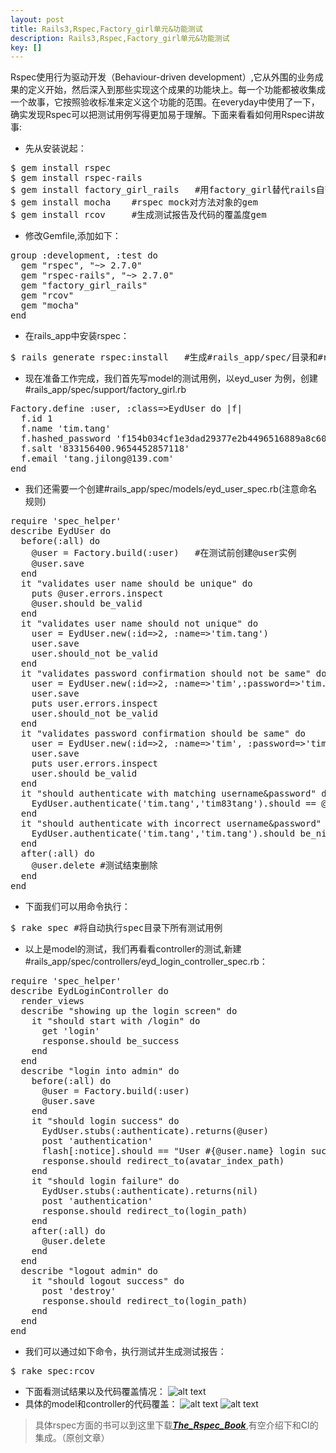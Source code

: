 ```yaml
---
layout: post
title: Rails3,Rspec,Factory_girl单元&功能测试
description: Rails3,Rspec,Factory_girl单元&功能测试
key: []
---
```

Rspec使用行为驱动开发（Behaviour-driven development）,它从外围的业务成果的定义开始，然后深入到那些实现这个成果的功能块上。每一个功能都被收集成一个故事，它按照验收标准来定义这个功能的范围。在everyday中使用了一下，确实发现Rspec可以把测试用例写得更加易于理解。下面来看看如何用Rspec讲故事:
 - 先从安装说起：
<pre>
$ gem install rspec
$ gem install rspec-rails
$ gem install factory_girl_rails   #用factory_girl替代rails自带的fixture,因为它更加灵活
$ gem install mocha    #rspec mock对方法对象的gem
$ gem install rcov     #生成测试报告及代码的覆盖度gem
</pre>
 - 修改Gemfile,添加如下：
<pre>
group :development, :test do
  gem "rspec", "~> 2.7.0"
  gem "rspec-rails", "~> 2.7.0"
  gem "factory_girl_rails"
  gem "rcov"
  gem "mocha"
end
</pre>
 - 在rails_app中安装rspec：
<pre>
$ rails generate rspec:install   #生成#rails_app/spec/目录和#rails_app/spec/spec_helper.rb
</pre>
 - 现在准备工作完成，我们首先写model的测试用例，以eyd_user 为例，创建#rails_app/spec/support/factory_girl.rb
<pre>
Factory.define :user, :class=>EydUser do |f|
  f.id 1
  f.name 'tim.tang'
  f.hashed_password 'f154b034cf1e3dad29377e2b4496516889a8c60'
  f.salt '833156400.9654452857118'
  f.email 'tang.jilong@139.com'
end
</pre>
 - 我们还需要一个创建#rails_app/spec/models/eyd_user_spec.rb(注意命名规则)
<pre>
require 'spec_helper'
describe EydUser do
  before(:all) do
    @user = Factory.build(:user)   #在测试前创建@user实例
    @user.save
  end
  it "validates user name should be unique" do
    puts @user.errors.inspect
    @user.should be_valid
  end
  it "validates user name should not unique" do
    user = EydUser.new(:id=>2, :name=>'tim.tang')
    user.save
    user.should_not be_valid
  end
  it "validates password confirmation should not be same" do
    user = EydUser.new(:id=>2, :name=>'tim',:password=>'tim.tang', :password_confirmation=>'tim')
    user.save
    puts user.errors.inspect
    user.should_not be_valid
  end
  it "validates password confirmation should be same" do
    user = EydUser.new(:id=>2, :name=>'tim', :password=>'tim.tang', :password_confirmation=>'tim.tang')
    user.save
    puts user.errors.inspect
    user.should be_valid
  end
  it "should authenticate with matching username&password" do
    EydUser.authenticate('tim.tang','tim83tang').should == @user
  end
  it "should authenticate with incorrect username&password" do
    EydUser.authenticate('tim.tang','tim.tang').should be_nil
  end
  after(:all) do
    @user.delete #测试结束删除
  end
end
</pre>
 - 下面我们可以用命令执行：
<pre>
$ rake spec #将自动执行spec目录下所有测试用例
</pre>
 - 以上是model的测试，我们再看看controller的测试,新建#rails_app/spec/controllers/eyd_login_controller_spec.rb：
<pre>
require 'spec_helper'
describe EydLoginController do
  render_views
  describe "showing up the login screen" do
    it "should start with /login" do
      get 'login'
      response.should be_success
    end
  end
  describe "login into admin" do
    before(:all) do
      @user = Factory.build(:user)
      @user.save
    end
    it "should login success" do
      EydUser.stubs(:authenticate).returns(@user)
      post 'authentication'
      flash[:notice].should == "User #{@user.name} login success"
      response.should redirect_to(avatar_index_path)
    end
    it "should login failure" do
      EydUser.stubs(:authenticate).returns(nil)
      post 'authentication'
      response.should redirect_to(login_path)
    end
    after(:all) do
      @user.delete
    end
  end
  describe "logout admin" do
    it "should logout success" do
      post 'destroy'
      response.should redirect_to(login_path)
    end
  end
end
</pre>
 - 我们可以通过如下命令，执行测试并生成测试报告：
<pre>
$ rake spec:rcov
</pre>
 - 下面看测试结果以及代码覆盖情况：
![alt text][1]
 - 具体的model和controller的代码覆盖：
![alt text][2]
![alt text][3]

> 具体rspec方面的书可以到这里下载[***The_Rspec_Book***][4],有空介绍下和CI的集成。（原创文章）


  [1]: http://www.everyday-cn.com/system/pictures/1010/large_overview_rspec.png?1320803540 "cover"
  [2]: http://www.everyday-cn.com/system/pictures/1009/large_eyd_user.png?1320803537 "rsec"
  [3]: http://www.everyday-cn.com/system/pictures/1011/large_spec_eyd_controller.png?1320803542 "a"
  [4]: http://www.everyday-cn.com/zh/ibook_download/12 "the rspec book"
